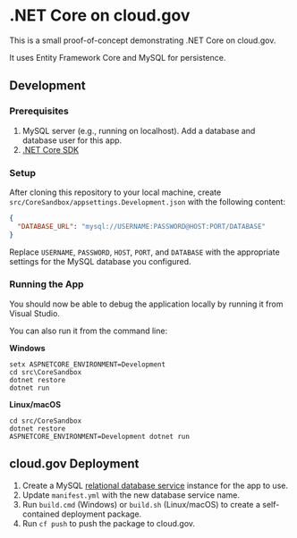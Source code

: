 # .NET Core on cloud.gov

This is a small proof-of-concept demonstrating .NET Core on cloud.gov.

It uses Entity Framework Core and MySQL for persistence.

## Development

### Prerequisites

1. MySQL server (e.g., running on localhost). Add a database and database user for this app.
2. [.NET Core SDK](https://www.microsoft.com/net/download/core)

### Setup

After cloning this repository to your local machine, create `src/CoreSandbox/appsettings.Development.json` with the following content:

```json
{
  "DATABASE_URL": "mysql://USERNAME:PASSWORD@HOST:PORT/DATABASE"
}
```

Replace `USERNAME`, `PASSWORD`, `HOST`, `PORT`, and `DATABASE` with the appropriate settings for the MySQL database you configured.

### Running the App

You should now be able to debug the application locally by running it from Visual Studio.

You can also run it from the command line:

**Windows**
```
setx ASPNETCORE_ENVIRONMENT=Development
cd src\CoreSandbox
dotnet restore
dotnet run
```

**Linux/macOS**
```
cd src/CoreSandbox
dotnet restore
ASPNETCORE_ENVIRONMENT=Development dotnet run
```

## cloud.gov Deployment

1. Create a MySQL [relational database service](https://cloud.gov/docs/services/relational-database/) instance for the app to use.
2. Update `manifest.yml` with the new database service name.
3. Run `build.cmd` (Windows) or `build.sh` (Linux/macOS) to create a self-contained deployment package.
4. Run `cf push` to push the package to cloud.gov.
